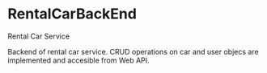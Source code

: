 # RentalCarBackEnd
Rental Car Service

Backend of rental car service. CRUD operations on car and user objecs are implemented and accesible from Web API.
